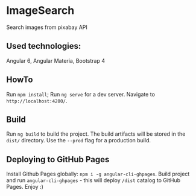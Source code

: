 # ImageSearch

Search images from pixabay API

## Used technologies:

Angular 6, Angular Materia, Bootstrap 4

## HowTo

Run `npm install`;
Run `ng serve` for a dev server. Navigate to `http://localhost:4200/`.

## Build

Run `ng build` to build the project. The build artifacts will be stored in the `dist/` directory. Use the `--prod` flag for a production build.

## Deploying to GitHub Pages

Install Github Pages globally: `npm i -g angular-cli-ghpages`.
Build project and run `angular-cli-ghpages` - this will deploy `/dist` catalog to GitHub Pages.
Enjoy :)